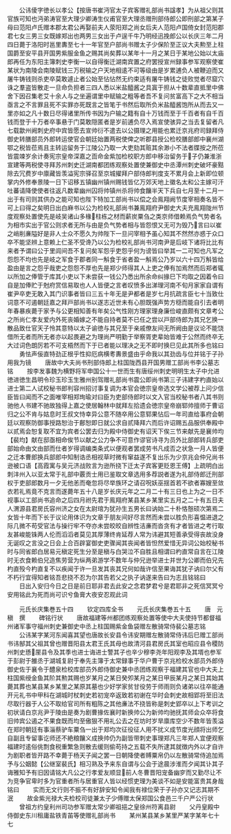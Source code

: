 <!-- { "loadSidebar": true } -->
　　公讳倰字徳长以孝公【按唐书崔沔官太子宾客赠礼部尚书諡孝】为从祖父则其官族可知也沔弟涛官至大理少卿涛生仪甫官至大理丞赠刑部侍郎公即刑部之第某子母曰范阳卢氏赠本郡太君公再娶前夫人荥阳郑之尚女后夫人范阳卢国倚女封范阳郡君七女三男三女既嫁郑出也两男三女出于卢逞千牛乃明经迅挽郎公以长庆三年二月四日薨于洛阳时邕里夀至七十一年官至户部尚书赠太子少保阶至正议大夫勲至上柱国爵至安平县开国男紫服金鱼之赐其尚矣葬以某年十一月之某日于某地公始以太庙郎再任为东阳主簿刺史李衡一以自得衡迁湖南宾置之府罢授宣州録事参军观察使崔某状为南陵会南陵赋钱三万税输之户天地相逺不可等级由是岁累逋负人被鞭迫而又屠牛铸钱则杀吏卒莫敢遽止者公始至怗怗然无约束适有屠牛铸钱之徒败觉者尽窟穴诛之羣盗皆散走一旦命负担者三四人悉以米盐醯酱之具寘于担从十数辈直抵里中佛舍下因召集老艾十余人与之坐遍谓里中赋输之粗等者吾不复问贫富高下之大不相当亟言之不言罪且死不实罪亦死既言之皆笔于书然后取所负米盐醯酱饱所从而去又一里亦如之凡十数日尽得诸里所传书因为户输之籍有自十万钱而至于千百者有自千百钱而登于十万者卒事悬于门莫敢隠匿者是岁前逋负尽入焉宣使骇异之当去复留者凡七载歙州阙刺史府中宾皆愿去宣帅衍不遣去以公摄理之用能也累迁京兆府司録拜侍御史转膳部员外郎转运使官会朝廷始置两税使俾之听郡县授公检校膳部郎中襄州湖鄂之税皆莅焉且主转运留务于江陵公乃取一大吏劾其赃其余渺小不法者牒按之所莅皆震竦岁余计奏宪宗皇帝深嘉之靣命金紫加检校职方郎中移治留务于子仍兼淮浙宣建等两税使寻拜苏州刺史迁湖南都团练观察处置使兼御史中丞潭州刺史破坏豪黠除去冗费岁中廪藏皆羡溢宪宗驿召至京城擢拜户部侍郎判度支不累月会上新即位顿掌内外修奉景陵一日下诏移五镇幽州镇州赐钱皆亿万郊天地上徽名太和公主嫁可汗吐蕃请降使使者往返凡数辈幽州囚将帅镇州杀将帅食饟半天下兵自七月至十二月一出于有司则其供办之能可知也陛下特加工部尚书以偿之会鳯翔阙节度宰相奏名皆不可上曰得之矣明日出白麻书以公为检校礼部尚书兼鳯翔府尹御史大夫充鳯翔陇州节度观察处置使先是岐吴诸山多椽柱栋之材而薪炭粟刍之类京师借赖焉负气势者名为相市实出于官公则求者无所与由是负气势者相与皆怨恨又无可为毁乃言曰以崔之峭削亷隘好是非人士众不愿久为帅陛下一旦问宰相予虽心知其不然然亦惑于众口卒不能坚辨上意赖上仁圣不受谗乃以公为检校礼部尚书河南尹是后岐下诸将比比有来者予谓曰公于里闾间吾不复问矣军怨乎吏怨乎何为谤皆曰举其一二可知也凡军之怨怨不均也先是岐之军食于郡者同一斛食于省者盈一斛焉公乃岁以六十四万斛皆给盈由是言之怨乎哉吏之怨怨不厚也先是郑少师得其人上吏之俸有加焉然而后郑者辄以所加之俸管于库其小吏以下未尝获一钱公乃悉出所余命纠掾巳下均取之因着令曰自是加俸贮于尅府赏信易取也人人皆便之言者叹愤多出涕理河南不旬月家家自谓有崔尹卒吏无敢入其门识事者皆曰三五十年无是尹都者是岁七月抗疏言臣七十当致仕词意不可遏朝廷嘉之拜戸部尚书以遂志近世未有心胆既强声势方穏而能自引去者明年春暴疾薨于家予与公更相知善有年矣公气性刚方理家理身廉俭峻直颇有文章考公之所尚仁孝友爱内外死丧婚嫁之不能自持者莫不已任之尝以戸部侍郎为其兄乞换一散品致仕官天子怜其意特以太子谕徳与其兄至于亲戚僚友间无所阙由是议论不能饶借所无者而所无者亦以起畏避之为理尚严明勤于举察胥吏辈始皆难于公然而终卒无大过词色朗厉若不可支梧然而下于已者能以理决之无不即时换巳见此其所多也铭曰
　　勇怯声佞直特劲正根乎性抑厄病横耉夀景盛由乎命我以其劲齿与位并铭于子孙用我为镜
　　唐故中大夫尚书刑部侍郎上柱国陇西县开国男赠工部尚书李公墓志铭
　　按李发事魏为横野将军申国公十一世而生有唐绥州刺史明明生太子中允进徳进徳生昌明令珍玉珍玉生雅州别驾赠礼部尚书震公即尚书第三子讳建字杓直始以进士第二人试校秘书郎判容州招讨事复调为本官会徳宗皇帝选文学公被荐上问少信臣皆曰闻而不之面唯宰相郑珣瑜对曰臣为吏部侍郎时以文入官当校秘书者八其书则驰他人书建不驰故独得上嘉之使居翰林中就拜左拾遗会徳宗皇帝崩郓帅擅师于曹诏归之公不肯与姑息时王叔文恃幸异公意不随卒用公意郓果怗后一年司直给事府会朝廷以观察防御事授路恕治于鄜恕即日就公求自贰降拜六而后许诏赐五品服供奉殿中以贰焉会恕复取不宜为宾者公罢去归为殿中侍御史有诏天下俟三节来献先是襄帅均【裴均】献在邸亟相命俟节以献之公力争不可意作谬官诗寻为员外比部郎转兵部吏部始命由文由部而仕者岁得调编类条式以便观者罢成劳书凡成否之状急一月人皆便之迁本曹郎换兵部郎中知制诰丞相视草时微有窜益遂不复出乐为少京兆会仲兄尚书逊被口语【高霞寓与吴元济战败言为逊所挠下迁太子宾客更贬恩王傅】上疏明白出刺沣州入以亚太常于礼部中覈贡士用已鉴取文章选用多荐説者遂为礼部侍郎迁刑部权于吏部郎数月一夕无他恙而奄忽将尽举族环之请召呪妖巫揺首若不欲者寡嫂至敛衣若礼焉竟不克言而遂薨年五十八是岁长庆元年之二月二十有三日也上为之一日不视事以工部尚书追命之后四月祔先君于鳯翔府某县某乡某里实五月之二十有五日夫人渭源县君房氏容州济之女在太尉琯为犹孙生五男长曰讷始二十朴恪慤硕次第焉二女皆十年而下长于议论用体识为文章于朋友间好尽言然而未尝以胜负形喜愠进退之际几微不苟受官法与操行牢不夺亦未尝皎皎自辨性洁亷而沓贪有才者皆进之考行取友甚峻能铢两人伦而滔滔者莫见其厚薄终肯延荐人常为讳避其短善承受得丧故没身无诞叹之言没之日会上合百辟宴御史吏骤闻其丧闻者皆怛然爱惜无异词公始校秘书时与同省郎白居易元稹定死生分至是稹与白哭泣不自胜且相谓曰杓直常自言在江陵时无衣食赖伯兄造焦劳营为纵两弟游学不数年与仲兄逊举进士并世为公卿而伯兄先杓直殁今杓直复不以疾闻于许一旦发其丧其兄何如哉许信至果诲其犹子讷曰尔父有不朽行宜得知者铭吾悲挠不忍为尔其告若父之执子讷遂来告曰为志且铭铭曰
　　日出入安归今日之日是前日耶非君去此安之念君梦君兮是君耶非之死信冥冥兮安用铭此为死而尚可识兮鱼膏大夜安忍观此词




　　元氏长庆集巻五十四
　　钦定四库全书
　　元氏长庆集巻五十五
　　唐　元稹　撰
　　碑铭行状
　　唐故福建等州都团练观察处置等使中大夫使持节都督福州诸军事守福州刺史兼御史中丞上柱国赐紫金鱼袋赠左散骑常侍裴公墓志铭
　　公讳某字某河东闻喜其望也唐故长安县令讳安期赠左散骑常侍讳后巳赠工部尚书讳郜其父祖其曾也赠晋阳县太君王氏其母也故清河县君房氏其室也昭应县令稷防州刺史愻厔县令及其季也进士诲进士警其子也辛少穆李尧年阳观李及其壻也参军于彭尉于雒丞于湖城复尉于奉先主簿于太常録事于华户曹于京兆检校水部员外郎侍御史佐于襄令于醴泉检校库部员外郎侍御史兼中丞团练观察于福建其官也中大夫上柱国紫绶金鱼其阶其勲其赐也岁某月之某日癸夘某月之某日甲辰某月之某日其始其薨其葬也某县某乡某里之某原其墓也少好学家贫甘役劳于师雨则负诸弟以往卒能通开元礼书中甲科在湖城时杖刺史若初宠卒返致若初谢在华时会刺史故相郢将至旧法尽取行器于人公不取给官司所有粗陈之其他亷法不挠皆称是刺史郢卒以上下考训之初状请白京兆尹于陵由是奏为剧曹掾佐襄时新换帅公为新帅均驰抚其师会众卒将食旧帅宾公遏之不果食既而均至傲狠不用礼公去之在坊时岁旱廪库空少不数年皆羡溢在郑时朝廷有事淄蔡驴车粟刍一出于郑均次征役征人用不扰义成节度光顔将出师乞自副且专留事讫师还不絶粮饟义成换帅仍为副皆带刺史事理郑凡三年郑人宜便观察福建时逺俗佻剽食税重繁急则散去缓则偷苟持之五载不失所逮其就徴内外以才自许为剧职者皆开路不幸薨于杨天子闻之罢一日朝降使者赙粟帛仍以左散骑常侍追加焉予与公姻懿【公继室裴氏】相习熟及予来东自谓与公会于途晨涉淮而夕闻其讣其子诲雅知予有旧因请铭大凡公之行孝爱友顺显前人冬曹晋阳宠备幽穸而又勤尽让不为竞争官卑时多为官重者所与居重官人皆以经惯吏理为美谈不如是安能富贵其身哉铭曰
　　实而无文行则不振不有好辞安知令闻我有禄位荣于子孙亦又记志其期不泯
　　故金紫光禄大夫检校司徒兼太子少傅赠太保郑国公食邑三千户严公行状
　　曾祖方约皇利州司功参军赠太常少卿祖挹之皇徐州符离县尉
　　父丹皇殿中侍御史东川租庸盐铁青苖等使赠礼部尚书
　　某州某县某乡某里严某字某年七十七
